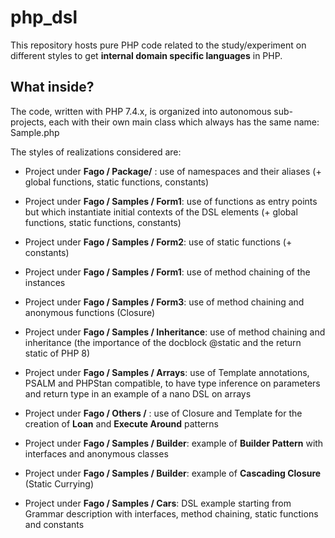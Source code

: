 # php_dsl
This repository hosts pure PHP code related to the study/experiment on different styles to get **internal domain specific languages** ​​in PHP.

## What inside?
The code, written with PHP 7.4.x, is organized into autonomous sub-projects, each with their own
main class which always has the same name: Sample.php

The styles of realizations considered are:

- Project under **Fago / Package/** : use of namespaces and their aliases (+ global functions, static functions, constants)

- Project under **Fago / Samples / Form1**: use of functions as entry points but which instantiate initial contexts of the DSL elements (+ global functions, static functions, constants)

- Project under **Fago / Samples / Form2**: use of static functions (+ constants)

- Project under **Fago / Samples / Form1**: use of method chaining of the instances

- Project under **Fago / Samples / Form3**: use of method chaining and anonymous functions (Closure)

- Project under **Fago / Samples / Inheritance**: use of method chaining and inheritance (the importance of the docblock @static and the return static of PHP 8)

- Project under **Fago / Samples / Arrays**: use of Template annotations, PSALM and PHPStan compatible, to have type inference
  on parameters and return type in an example of a nano DSL on arrays

- Project under **Fago / Others /** : use of Closure and Template for the creation of **Loan** and **Execute Around** patterns

- Project under **Fago / Samples / Builder**: example of **Builder Pattern** with interfaces and anonymous classes

- Project under **Fago / Samples / Builder**: example of **Cascading Closure** (Static Currying)

- Project under **Fago / Samples / Cars**: DSL example starting from Grammar description with interfaces, method chaining, static functions and constants
